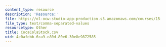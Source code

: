 ```yaml
---
content_type: resource
description: 'Resource:'
file: https://ol-ocw-studio-app-production.s3.amazonaws.com/courses/15-071-the-analytics-edge-spring-2017/4e0afebb6ca9c80d80e630e8e9872585_CocaColaStock.csv
file_type: text/comma-separated-values
resourcetype: Other
title: CocaColaStock.csv
uid: 4e0afebb-6ca9-c80d-80e6-30e8e9872585
---
```

